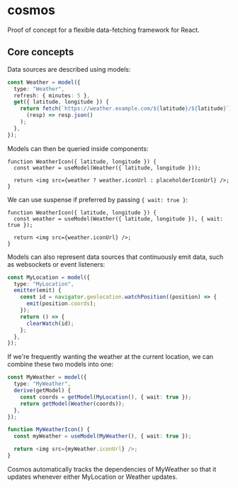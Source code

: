# cosmos

Proof of concept for a flexible data-fetching framework for React.

## Core concepts

Data sources are described using models:

```ts
const Weather = model({
  type: "Weather",
  refresh: { minutes: 5 },
  get({ latitude, longitude }) {
    return fetch(`https://weather.example.com/${latitude}/${latitude}`).then(
      (resp) => resp.json()
    );
  },
});
```

Models can then be queried inside components:

```tsx
function WeatherIcon({ latitude, longitude }) {
  const weather = useModel(Weather({ latitude, longitude }));

  return <img src={weather ? weather.iconUrl : placeholderIconUrl} />;
}
```

We can use suspense if preferred by passing `{ wait: true }`:

```tsx
function WeatherIcon({ latitude, longitude }) {
  const weather = useModel(Weather({ latitude, longitude }), { wait: true });

  return <img src={weather.iconUrl} />;
}
```

Models can also represent data sources that continuously emit data, such as
websockets or event listeners:

```ts
const MyLocation = model({
  type: "MyLocation",
  emitter(emit) {
    const id = navigator.geolocation.watchPosition((position) => {
      emit(position.coords);
    });
    return () => {
      clearWatch(id);
    };
  },
});
```

If we're frequently wanting the weather at the current location, we can combine
these two models into one:

```ts
const MyWeather = model({
  type: "MyWeather",
  derive(getModel) {
    const coords = getModel(MyLocation(), { wait: true });
    return getModel(Weather(coords));
  },
});

function MyWeatherIcon() {
  const myWeather = useModel(MyWeather(), { wait: true });

  return <img src={myWeather.iconUrl} />;
}
```

Cosmos automatically tracks the dependencies of MyWeather so that it updates
whenever either MyLocation or Weather updates.

